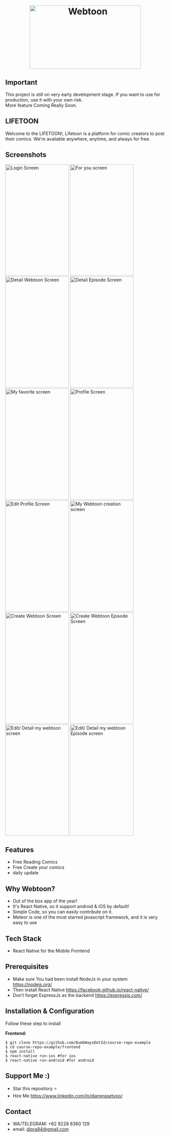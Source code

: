 <h1 align="center">
   <img src="https://www.downloadapkandroid.org/wp-content/uploads/2018/03/webtoon-2.jpg" width="350" height="200" alt="Webtoon"/>
</h1>

## Important
This project is still on very early development stage. If you want to use for production, use it with your own risk.
<br>More feature Coming Really Soon.

## LIFETOON
Welcome to the LIFETOON!,
Lifetoon is a platform for comic creators to post their comics. We’re available anywhere, anytime, and always for free.


## Screenshots

<p float="left">
  <img src="https://i.ibb.co/C5BsNPZ/Screenshot-1570773990.png" width="200" height="350" alt="Login Screen"/>

  <img src="https://i.ibb.co/pzg32YR/Screenshot-1570774068.png" width="200" height="350" alt="For you screen"/>

  <img src="https://i.ibb.co/7vLbNdx/Screenshot-1570774080.png" width="200" height="350" alt="Detail Webtoon Screen"/>

  <img src="https://i.ibb.co/F8S7MPJ/Screenshot-1570774094.png" width="200" height="350" alt="Detail Episode Screen"/>

  <img src="https://i.ibb.co/q0LwBG8/Screenshot-1570774108.png" width="200" height="350" alt="My favorite screen"/>

  <img src="https://i.ibb.co/jg0W4c3/Screenshot-1570774116.png" width="200" height="350" alt="Profile Screen"/>

  <img src="https://i.ibb.co/M6H3jJm/Screenshot-1570774122.png" width="200" height="350" alt="Edit Profile Screen"/>

  <img src="https://i.ibb.co/kqk1GrB/Screenshot-1570774131.png" width="200" height="350" alt="My Webtoon creation screen"/>

  <img src="https://i.ibb.co/JtMNv9F/Screenshot-1570778421.png" width="200" height="350" alt="Create Webtoon Screen"/>

  <img src="https://i.ibb.co/9yStjXj/Screenshot-1570778464.png" width="200" height="350" alt="Create Webtoon Episode Screen"/>

<img src="https://i.ibb.co/4jH2B3Z/Screenshot-1570779044.png" width="200" height="350" alt="Edit/ Detail my webtoon screen"/>

  <img src="https://i.ibb.co/q7FK11T/Screenshot-1570779109.png" width="200" height="350" alt="Edit/ Detail my webtoon Episode screen"/>
  
</p>


## Features
* Free Reading Comics
* Free Create your comics
* daily update

## Why Webtoon?
* Out of the box app of the year!
* It's React Native, so it support android & iOS by default!
* Simple Code, so you can easily contribute on it.
* Meteor is one of the most starred javascript framework, and it is very easy to use

## Tech Stack
* React Native for the Mobile Frontend

## Prerequisites
* Make sure You had been install NodeJs in your system https://nodejs.org/
* Then install React Native https://facebook.github.io/react-native/
* Don’t forget ExpressJs as the backend https://expressjs.com/

## Installation & Configuration
Follow these step to install

**Frontend:**
```
$ git clone https://github.com/DumbWaysDotId/course-repo-example
$ cd course-repo-example/frontend
$ npm install
$ react-native run-ios #for ios
$ react-native run-android #for android
```

## Support Me :)
* Star this repository :star:
* Hire Me https://www.linkedin.com/in/dianprasetyoo/

## Contact 
* WA/TELEGRAM: +62 8228 8360 129
* email: dipra94@gmail.com
